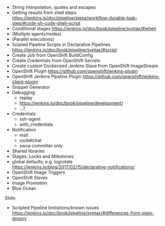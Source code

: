 * String interpolation, quotes and escapes
* Getting results from shell steps <https://jenkins.io/doc/pipeline/steps/workflow-durable-task-step/#code-sh-code-shell-script>
* Conditional stages <https://jenkins.io/doc/book/pipeline/syntax/#when>
* (Multiple agents/nodes)
* (Parallel executions)
* Scipted Pipeline Scripts in Declarative Pipelines <https://jenkins.io/doc/book/pipeline/syntax/#script>
* Create Job from OpenShift BuildConfig
* Create Credentials from OpenShift Secrets
* Create custom Dockerized Jenkins Slave from OpenShift ImageStream
* OpenShift Plugin <https://github.com/openshift/jenkins-plugin>
* OpenShift Jenkins Pipeline Plugin <https://github.com/openshift/jenkins-client-plugin>
* Snippet Generator
* Debugging
   * replay
   * https://jenkins.io/doc/book/pipeline/development/
   * ...?
* Credentials
  * ssh-agent
  * with_credentials
* Notification
  * mail
  * rocketchat
  * swoa committer only
* Shared libraries
* Stages, Locks and Milestones
* global defaults, e.g. logrotate <https://jenkins.io/blog/2017/02/15/declarative-notifications/>
* OpenShift Image Triggers
* OpenShift Slaves
* Image Promotion
* Blue Ocean

Slide:
* Scripted Pipeline limitations/known issues <https://jenkins.io/doc/book/pipeline/syntax/#differences-from-plain-groovy>
